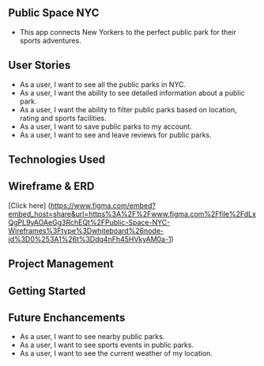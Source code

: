 ## Public Space NYC

- This app connects New Yorkers to the perfect public park for their sports adventures. 

## User Stories

- As a user, I want to see all the public parks in NYC. 
- As a user, I want the ability to see detailed information about a public park. 
- As a user, I want the ability to filter public parks based on location, rating and sports facilities.
- As a user, I want to save public parks to my account. 
- As a user, I want to see and leave reviews for public parks.

## Technologies Used

## Wireframe & ERD
[Click here] (https://www.figma.com/embed?embed_host=share&url=https%3A%2F%2Fwww.figma.com%2Ffile%2FdLxQgPL9yAOAeGg3RchEQt%2FPublic-Space-NYC-Wireframes%3Ftype%3Dwhiteboard%26node-id%3D0%253A1%26t%3Ddq4nFh45HVkyAM0a-1)

## Project Management 

## Getting Started 

## Future Enchancements 

- As a user, I want to see nearby public parks.
- As a user, I want to see sports events in public parks.
- As a user, I want to see the current weather of my location. 
